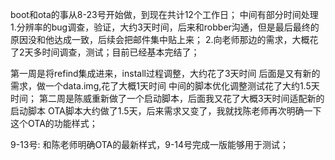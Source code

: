 boot和ota的事从8-23号开始做，到现在共计12个工作日；
中间有部分时间处理
1.分辨率的bug调查，验证，大约3天时间，后来和robber沟通，但是最后最终的原因没和他达成一致，后续会把邮件集中贴上来；
2.向老师那边的需求，大概花了2天多时间调查，测试；目前已经基本完结了；

第一周是将refind集成进来，install过程调整，大约花了3天时间
后面是又有新的需求，做一个data.img,花了大概1天时间
中间的脚本优化调整测试花了大约1.5天时间；
第二周是陈威重新做了一个启动脚本，后面我又花了大概3天时间适配新的启动脚本
OTA脚本大约做了1.5天，后来需求又变了，我就找陈老师再次明确一下这个OTA的功能样式；

9-13号:
和陈老师明确OTA的最新样式，9-14号完成一版能够用于测试；
